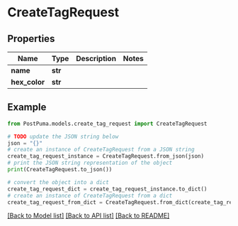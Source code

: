 # CreateTagRequest


## Properties

Name | Type | Description | Notes
------------ | ------------- | ------------- | -------------
**name** | **str** |  | 
**hex_color** | **str** |  | 

## Example

```python
from PostPuma.models.create_tag_request import CreateTagRequest

# TODO update the JSON string below
json = "{}"
# create an instance of CreateTagRequest from a JSON string
create_tag_request_instance = CreateTagRequest.from_json(json)
# print the JSON string representation of the object
print(CreateTagRequest.to_json())

# convert the object into a dict
create_tag_request_dict = create_tag_request_instance.to_dict()
# create an instance of CreateTagRequest from a dict
create_tag_request_from_dict = CreateTagRequest.from_dict(create_tag_request_dict)
```
[[Back to Model list]](../README.md#documentation-for-models) [[Back to API list]](../README.md#documentation-for-api-endpoints) [[Back to README]](../README.md)


